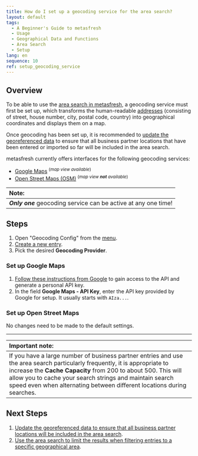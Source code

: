 ```yaml
---
title: How do I set up a geocoding service for the area search?
layout: default
tags:
  - A Beginner's Guide to metasfresh
  - Usage
  - Geographical Data and Functions
  - Area Search
  - Setup
lang: en
sequence: 10
ref: setup_geocoding_service
---
```


## Overview
To be able to use the [area search in metasfresh](Area_search_geocoding), a geocoding service must first be set up, which transforms the human-readable [addresses](Add_address_tab) (consisting of street, house number, city, postal code, country) into geographical coordinates and displays them on a map.

Once geocoding has been set up, it is recommended to [update the georeferenced data](Update_geocoding) to ensure that all business partner locations that have been entered or imported so far will be included in the area search.

metasfresh currently offers interfaces for the following geocoding services:
- <a href="#google-maps" title="Set up Google Maps">Google Maps</a> <sup>(<em>map view available</em>)</sup>
- <a href="#open-street-maps" title="Set up Open Street Maps">Open Street Maps (OSM)</a> <sup>(<em>map view <strong>not</strong> available</em>)</sup>

| **Note:** |
| :--- |
| ***Only one*** geocoding service can be active at any one time! |

## Steps
1. Open "Geocoding Config" from the [menu](Menu).
1. [Create a new entry](New_Record_Window).
1. Pick the desired **Geocoding Provider**.

### <a name="google-maps">Set up Google Maps</a>
1. <a href="https://cloud.google.com/maps-platform/pricing/" title="API access via the Google Maps Platform" target="_blank">Follow these instructions from Google</a> to gain access to the API and generate a personal API key.
1. In the field **Google Maps - API Key**, enter the API key provided by Google for setup. It usually starts with `AIza...`.

### <a name="open-street-maps">Set up Open Street Maps</a>
No changes need to be made to the default settings.

---

| **Important note:** |
| :--- |
| If you have a large number of business partner entries and use the area search particularly frequently,  it is appropriate to increase the **Cache Capacity** from 200 to about 500. This will allow you to cache your search strings and maintain search speed even when alternating between different locations during searches. |

## Next Steps
1. [Update the georeferenced data to ensure that all business partner locations will be included in the area search](Update_geocoding).
1. [Use the area search to limit the results when filtering entries to a specific geographical area](Area_search_geocoding).
